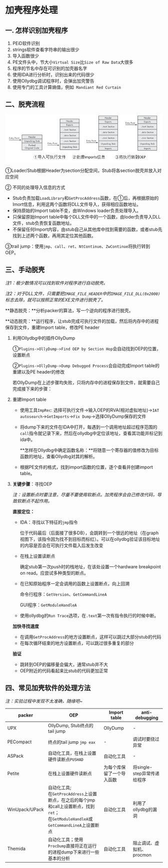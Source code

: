 # 加壳程序处理

## 一. 怎样识别加壳程序

1. PEiD软件识别
2. strings软件查看字符串的输出很少
3. 导入函数很少
4. PE文件头中，节大小`Virtual Size`比`Size of Raw Data`大很多
5. 程序的节名中存在可识别的加壳器名字
6. 使用IDA进行分析时，识别出来的代码很少
7. 使用Ollydbg调试程序时，会弹出加壳警告
8. 使用专门的工具计算熵值，例如` Mandiant Red Curtain`

## 二、脱壳流程

![unpacking](./imgs/unpacking.png)

①Loader/Stub根据Header为section分配空间，Stub将各section脱壳并放入对应空间

② 不同的处理导入信息的方式

- Stub负责加载`LoadLibrary`和`GetProcAddress`函数，在①后，再根据原始的Imort信息，利用这两个函数将DLL文件导入，获得相应函数地址。
- 保持原始的Import table不变，由Windows loader负责处理导入。
- 只保留原始Import table中每个DLL文件中的一个函数，由loder负责导入DLL文件，stub负责恢复函数地址。
- 不保留任何Import内容，由stub自己从其他库中找到需要的函数，或者stub先找到上述两个函数，再用其定位其他函数。

③trail jump：使用`jmp`、`call`、`ret`、`NtContinue`、`ZwContinue`将执行转到OEP。

## 三、手动脱壳

*注1：极少数情况可以找到软件对程序进行自动脱壳。*

*注2：对于DLL文件，只需要把`IMAGE_FILE_HEADER`中的`IMAGE_FILE_DLL(0x2000)`标志去除，就可以按照正常的EXE文件进行脱壳了。*

**静态脱壳：**分析packer的算法，写一个逆向的程序进行脱壳。

**动态脱壳：**运行程序，让stub完成可执行文件的加载，然后将内存中的进程保存到文件，重建Import table，修改PE header

1. 利用Ollydbg中的插件OllyDump

   ①`Plugins->OllyDump->Find OEP by Section Hop`会自动找到OEP的位置，设置断点

   ②`Plugins->OllyDump->Dump Debugged Process`会自动完成Import table的重建以及PE header的修改

   若OllyDump在上述步骤均失败，只将内存中的进程保存到文件，就需要自己完成接下来的步骤：

2. 重建Import table

   - 使用工具`ImpRec`: 选择可执行文件->输入OEP的RVA(相对虚拟地址)->`IAT autosearch`->`GetImports`->`Fix Dump`->选择OllyDump保存的文件

   - 将dump下来的文件在IDA中打开，每遇到一个调用地址超过程序范围的`call`指令就记录下来，然后在ollydbg中定位该地址，查看其功能并标记到ida中。

     **怎样在Ollydbg中确定函数名称：**将随意一个寄存器的值修改为目标函数的地址，查看Ollydbg对其的解析。

   - 根据PE文件的格式，找到import函数的位置，逐个查看并创建import table。

3. **关键步骤**：寻找OEP

   *注：设置断点时要注意，尽量不要使用软断点。加壳程序会自己修改代码，导致软断点不起作用。*

   **直接定位：**

   - IDA：寻找以下特征的`jmp`指令

     位于代码最后（后面接了很多DB），会跳转到一个很远的地址（在graph视图下，该指令因为找不到目标而标红）。可以在ollydbg验证该目标地址的内容是否会在可执行文件载入后发生改变

   - 在栈上设置读断点

     确定stub第一次push时的栈地址，在该处设置一个hardware breakpoint on read。应尝试多种类型的断点。

   - 在已知原始程序一定会调用的函数上设置断点，向上回溯

     命令行程序：`GetVersion`、`GetCommandLineA`

     GUI程序：`GetModuleHandleA`

   - 使用ollydbg的`Run Trace`选项，在`.text`第一次有指令执行的时候中断。

   **加快寻找速度**

   - 在调用`GetProcAddress`的地方设置断点，这样可以跳过大部分stub的代码
   - 在每次循环结束的地方设置断点，可以跳过很多重复的部分

   **验证**

   - 跳转到OEP的偏移量会偏大，通常stub并不大
   - OEP附近的代码看起来比stub的代码更加正常

## 四、常见加壳软件的处理方法

*注：实验过程中发现不太准确，随缘吧~*

| packer         | OEP                                                          | Import table               | anti-debugging              |
| -------------- | ------------------------------------------------------------ | -------------------------- | --------------------------- |
| UPX            | OllyDump, Stub终点的tail jump                                | OllyDump                   | -                           |
| PECompact      | 终点的tail jump `jmp eax`                                    | -                          | 调试时要绕过异常            |
| ASPack         | 自动化工具，在栈上设置硬件读断点`PUSHAD`                     | 自动化工具                 | -                           |
| Petite         | 在栈上设置硬件读断点                                         | 为每个库保留了一个导入函数 | 将single-step异常传递给程序 |
| WinUpack/UPack | 自动化工具;<br/>在`GetProcAddress`上设置断点，在之后的每个jmp和call上设置断点，找到`ret`；<br>在`GetModuleHandleA`或`GetCommandLineA`上设置断点 | 自动化工具                 | 利用了ollydbg的漏洞         |
| Themida        | 自动化工具；使用`ProcDump`直接将正在运行的进程dump下来进行一些基本的分析 | 自动化工具                 | 阻止调试、虚拟机、procmon   |

### 
